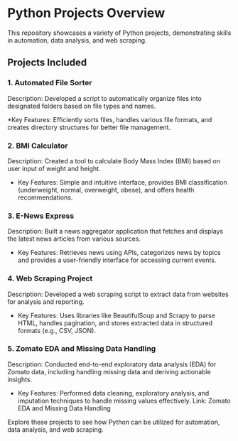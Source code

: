 # Python Projects Overview
This repository showcases a variety of Python projects, demonstrating skills in automation, data analysis, and web scraping.

## Projects Included

### 1. Automated File Sorter
Description: Developed a script to automatically organize files into designated folders based on file types and names.

*Key Features: Efficiently sorts files, handles various file formats, and creates directory structures for better file management.


### 2. BMI Calculator
Description: Created a tool to calculate Body Mass Index (BMI) based on user input of weight and height.

* Key Features: Simple and intuitive interface, provides BMI classification (underweight, normal, overweight, obese), and offers health recommendations.


### 3. E-News Express
Description: Built a news aggregator application that fetches and displays the latest news articles from various sources.

* Key Features: Retrieves news using APIs, categorizes news by topics and provides a user-friendly interface for accessing current events.


### 4. Web Scraping Project
Description: Developed a web scraping script to extract data from websites for analysis and reporting.

* Key Features: Uses libraries like BeautifulSoup and Scrapy to parse HTML, handles pagination, and stores extracted data in structured formats (e.g., CSV, JSON).

### 5. Zomato EDA and Missing Data Handling
Description: Conducted end-to-end exploratory data analysis (EDA) for Zomato data, including handling missing data and deriving actionable insights.

* Key Features: Performed data cleaning, exploratory analysis, and imputation techniques to handle missing values effectively.
Link: Zomato EDA and Missing Data Handling

Explore these projects to see how Python can be utilized for automation, data analysis, and web scraping.
